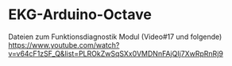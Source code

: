 # EKG-Arduino-Octave
Dateien zum Funktionsdiagnostik Modul (Video#17 und folgende)
https://www.youtube.com/watch?v=v64cF1zSF_Q&list=PLROkZwSqSXx0VMDNnFAjQIj7XwRpRnRj9
